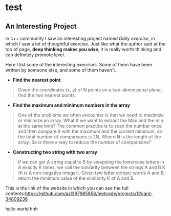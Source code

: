 # test
## An Interesting Project
In c++ community I saw an interesting project named *Daily exercise*, in which I saw a lot of thoughtful exercise. Just like what the author said at the top of page, **deep thinking makes you wise**, it is really worth thinking and can definitely promote level.

Here I list some of the interesting exercises. Some of them have been written by someone else, and some of them haven't. 
* **Find the nearest point**
> Given the coordinates (x, y) of N points on a two-dimensional plane, find the two nearest points.
* **Find the maximum and minimum numbers in the array**
>One of the problems we often encounter is that we need to maximize or minimize an array. What if we want to extract the Max and the min at the same time?
The common practice is to scan the number once and then compare it with the maximum and the current minimum, so the total number of comparisons is 2N,
Where N is the length of the array.
So is there a way to reduce the number of comparisons?
* **Constructing two string with two array**
>If we can get A string equal to B by swapping the lowercase letters in A exactly K times, we call the similarity between the strings A and B K (K is A non-negative integer).
Given two letter ectopic words A and B, return the minimum value of the similarity K of A and B.

This is the link of the website in which you can see the full contents:https://github.com/azl397985856/leetcode/projects/1#card-34809236
  
hello world hhh

   
